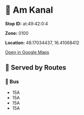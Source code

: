 # 🚉 Am Kanal


**Stop ID:** at:49:42:0:4

**Zone:** 0100

**Location:** 48.17034437, 16.41068412

[Open in Google Maps](https://www.google.com/maps?q=48.17034437,16.41068412)

## 🚆 Served by Routes

### 🚌 Bus
- 15A
- 15A
- 15A
- 15A